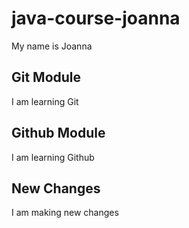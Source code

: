 # java-course-joanna

My name is Joanna

## Git Module

I am learning Git

## Github Module

I am learning Github

## New Changes 

I am making new changes
